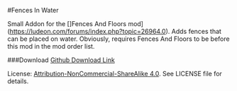 #Fences In Water

Small Addon for the []Fences And Floors mod](https://ludeon.com/forums/index.php?topic=26964.0). Adds fences that can be placed on water.
Obviously, requires Fences And Floors to be before this mod in the mod order list.

###Download
[Github Download Link](https://github.com/L0laapk3/RimWorld_FencesInWater/releases)

License: [Attribution-NonCommercial-ShareAlike 4.0](https://creativecommons.org/licenses/by-nc-sa/4.0/). See LICENSE file for details.